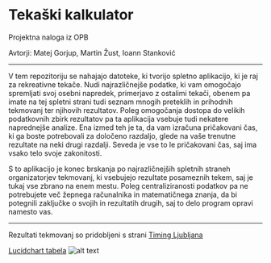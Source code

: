 # Tekaški kalkulator
Projektna naloga iz OPB

Avtorji: Matej Gorjup, Martin Žust, Ioann Stanković

---

V tem repozitoriju se nahajajo datoteke, ki tvorijo spletno aplikacijo, ki je raj za rekreativne tekače. Nudi najrazličnejše podatke, ki vam omogočajo spremljati svoj osebni napredek, primerjavo z ostalimi tekači, obenem pa imate na tej spletni strani tudi seznam mnogih preteklih in prihodnih tekmovanj ter njihovih rezultatov. Poleg omogočanja dostopa do velikih podatkovnih zbirk rezultatov pa ta aplikacija vsebuje tudi nekatere naprednejše analize. Ena izmed teh je ta, da vam izračuna pričakovani čas, ki ga boste potrebovali za določeno razdaljo, glede na vaše trenutne rezultate na neki drugi razdalji. Seveda je vse to le pričakovani čas, saj ima vsako telo svoje zakonitosti.

S to aplikacijo je konec brskanja po najrazličnejših spletnih straneh organizatorjev tekmovanj, ki vsebujejo rezultate posameznih tekem, saj je tukaj vse zbrano na enem mestu. Poleg centraliziranosti podatkov pa ne potrebujete več žepnega računalnika in matematičnega znanja, da bi potegnili zaključke o svojih in rezultatih drugih, saj to delo program opravi namesto vas.

---

Rezultati tekmovanj so pridobljeni s strani [Timing Ljubljana](https://timingljubljana.si/Rezultati.aspx)


[Lucidchart tabela](https://lucid.app/lucidchart/a1b93589-db0d-476b-b64e-1dca6335c181/view?page=0_0&invitationId=inv_a6e119e3-ad27-4a2f-8fc3-8bc244ec5d4e#)
![alt text](https://github.com/MartinZust123/Tekaski-kalkulator/blob/main/Tree%20diagrams.png)

